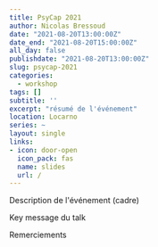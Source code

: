 ```yaml
---
title: PsyCap 2021
author: Nicolas Bressoud
date: "2021-08-20T13:00:00Z"
date_end: "2021-08-20T15:00:00Z"
all_day: false
publishdate: "2021-08-20T13:00:00Z"
slug: psycap-2021
categories:
  - workshop
tags: []
subtitle: ''
excerpt: "résumé de l'événement"
location: Locarno
series: ~
layout: single
links:
- icon: door-open
  icon_pack: fas
  name: slides
  url: /
---
```


Description de l'événement (cadre)

Key message du talk

Remerciements

